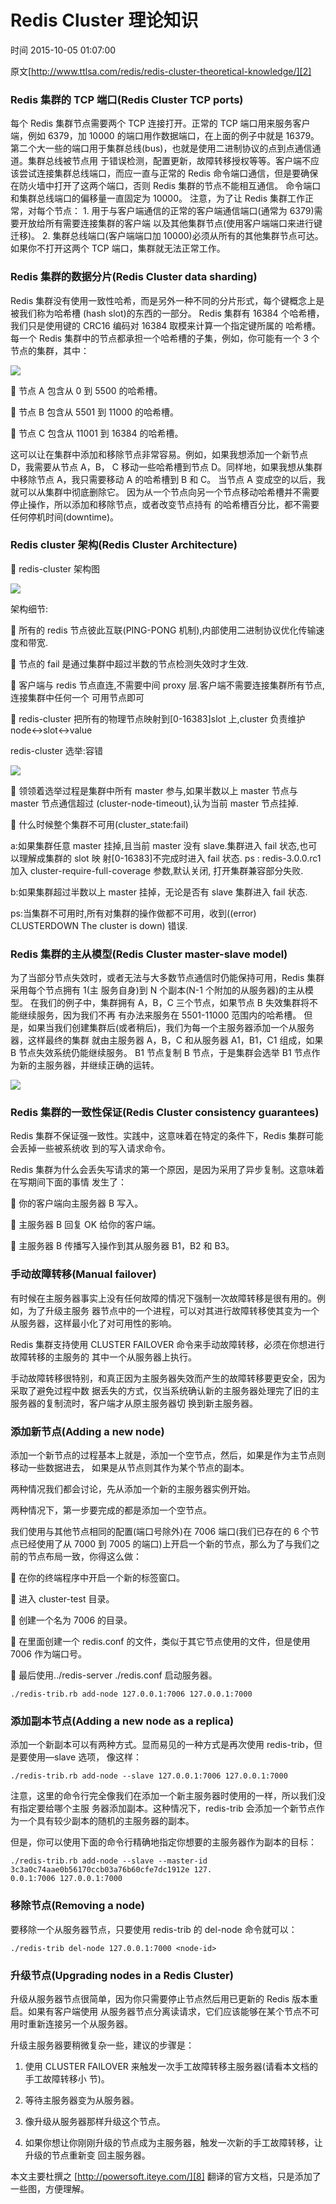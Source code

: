 # Redis Cluster 理论知识

 时间 2015-10-05 01:07:00 

原文[http://www.ttlsa.com/redis/redis-cluster-theoretical-knowledge/][2]


### Redis 集群的 TCP 端口(Redis Cluster TCP ports) 

每个 Redis 集群节点需要两个 TCP 连接打开。正常的 TCP 端口用来服务客户端，例如 6379，加 10000 的端口用作数据端口，在上面的例子中就是 16379。 第二个大一些的端口用于集群总线(bus)，也就是使用二进制协议的点到点通信通道。集群总线被节点用 于错误检测，配置更新，故障转移授权等等。客户端不应该尝试连接集群总线端口，而应一直与正常的 Redis 命令端口通信，但是要确保在防火墙中打开了这两个端口，否则 Redis 集群的节点不能相互通信。 命令端口和集群总线端口的偏移量一直固定为 10000。 注意，为了让 Redis 集群工作正常，对每个节点： 1. 用于与客户端通信的正常的客户端通信端口(通常为 6379)需要开放给所有需要连接集群的客户端 以及其他集群节点(使用客户端端口来进行键迁移)。 2. 集群总线端口(客户端端口加 10000)必须从所有的其他集群节点可达。 如果你不打开这两个 TCP 端口，集群就无法正常工作。

### Redis 集群的数据分片(Redis Cluster data sharding) 

Redis 集群没有使用一致性哈希，而是另外一种不同的分片形式，每个键概念上是被我们称为哈希槽 (hash slot)的东西的一部分。 Redis 集群有 16384 个哈希槽，我们只是使用键的 CRC16 编码对 16384 取模来计算一个指定键所属的 哈希槽。 每一个 Redis 集群中的节点都承担一个哈希槽的子集，例如，你可能有一个 3 个节点的集群，其中：

![][4]

 节点 A 包含从 0 到 5500 的哈希槽。

 节点 B 包含从 5501 到 11000 的哈希槽。

 节点 C 包含从 11001 到 16384 的哈希槽。

这可以让在集群中添加和移除节点非常容易。例如，如果我想添加一个新节点 D，我需要从节点 A，B， C 移动一些哈希槽到节点 D。同样地，如果我想从集群中移除节点 A，我只需要移动 A 的哈希槽到 B 和 C。 当节点 A 变成空的以后，我就可以从集群中彻底删除它。 因为从一个节点向另一个节点移动哈希槽并不需要停止操作，所以添加和移除节点，或者改变节点持有 的哈希槽百分比，都不需要任何停机时间(downtime)。

### Redis cluster 架构(Redis Cluster Architecture) 

 redis-cluster 架构图

![][5]

架构细节:

 所有的 redis 节点彼此互联(PING-PONG 机制),内部使用二进制协议优化传输速度和带宽.

 节点的 fail 是通过集群中超过半数的节点检测失效时才生效.

 客户端与 redis 节点直连,不需要中间 proxy 层.客户端不需要连接集群所有节点,连接集群中任何一个 可用节点即可

 redis-cluster 把所有的物理节点映射到[0-16383]slot 上,cluster 负责维护 node<->slot<->value

redis-cluster 选举:容错

![][6]

 领领着选举过程是集群中所有 master 参与,如果半数以上 master 节点与 master 节点通信超过 (cluster-node-timeout),认为当前 master 节点挂掉.

 什么时候整个集群不可用(cluster_state:fail)

a:如果集群任意 master 挂掉,且当前 master 没有 slave.集群进入 fail 状态,也可以理解成集群的 slot 映 射[0-16383]不完成时进入 fail 状态. ps : redis-3.0.0.rc1 加入 cluster-require-full-coverage 参数,默认关闭, 打开集群兼容部分失败.

b:如果集群超过半数以上 master 挂掉，无论是否有 slave 集群进入 fail 状态.

ps:当集群不可用时,所有对集群的操作做都不可用，收到((error) CLUSTERDOWN The cluster is down) 错误.

### Redis 集群的主从模型(Redis Cluster master-slave model) 

为了当部分节点失效时，或者无法与大多数节点通信时仍能保持可用，Redis 集群采用每个节点拥有 1(主 服务自身)到 N 个副本(N-1 个附加的从服务器)的主从模型。 在我们的例子中，集群拥有 A，B，C 三个节点，如果节点 B 失效集群将不能继续服务，因为我们不再 有办法来服务在 5501-11000 范围内的哈希槽。 但是，如果当我们创建集群后(或者稍后)，我们为每一个主服务器添加一个从服务器，这样最终的集群 就由主服务器 A，B，C 和从服务器 A1，B1，C1 组成，如果 B 节点失效系统仍能继续服务。 B1 节点复制 B 节点，于是集群会选举 B1 节点作为新的主服务器，并继续正确的运转。

![][7]

### Redis 集群的一致性保证(Redis Cluster consistency guarantees) 

Redis 集群不保证强一致性。实践中，这意味着在特定的条件下，Redis 集群可能会丢掉一些被系统收 到的写入请求命令。

Redis 集群为什么会丢失写请求的第一个原因，是因为采用了异步复制。这意味着在写期间下面的事情 发生了：

 你的客户端向主服务器 B 写入。

 主服务器 B 回复 OK 给你的客户端。

 主服务器 B 传播写入操作到其从服务器 B1，B2 和 B3。

### 手动故障转移(Manual failover) 

有时候在主服务器事实上没有任何故障的情况下强制一次故障转移是很有用的。例如，为了升级主服务 器节点中的一个进程，可以对其进行故障转移使其变为一个从服务器，这样最小化了对可用性的影响。

Redis 集群支持使用 CLUSTER FAILOVER 命令来手动故障转移，必须在你想进行故障转移的主服务的 其中一个从服务器上执行。

手动故障转移很特别，和真正因为主服务器失效而产生的故障转移要更安全，因为采取了避免过程中数 据丢失的方式，仅当系统确认新的主服务器处理完了旧的主服务器的复制流时，客户端才从原主服务器切 换到新主服务器。

### 添加新节点(Adding a new node) 

添加一个新节点的过程基本上就是，添加一个空节点，然后，如果是作为主节点则移动一些数据进去， 如果是从节点则其作为某个节点的副本。

两种情况我们都会讨论，先从添加一个新的主服务器实例开始。

两种情况下，第一步要完成的都是添加一个空节点。

我们使用与其他节点相同的配置(端口号除外)在 7006 端口(我们已存在的 6 个节点已经使用了从 7000 到 7005 的端口)上开启一个新的节点，那么为了与我们之前的节点布局一致，你得这么做：

 在你的终端程序中开启一个新的标签窗口。

 进入 cluster-test 目录。

 创建一个名为 7006 的目录。

 在里面创建一个 redis.conf 的文件，类似于其它节点使用的文件，但是使用 7006 作为端口号。

 最后使用../redis-server ./redis.conf 启动服务器。

    ./redis-trib.rb add-node 127.0.0.1:7006 127.0.0.1:7000

### 添加副本节点(Adding a new node as a replica) 

添加一个新副本可以有两种方式。显而易见的一种方式是再次使用 redis-trib，但是要使用—slave 选项， 像这样：

    ./redis-trib.rb add-node --slave 127.0.0.1:7006 127.0.0.1:7000

注意，这里的命令行完全像我们在添加一个新主服务器时使用的一样，所以我们没有指定要给哪个主服 务器添加副本。这种情况下，redis-trib 会添加一个新节点作为一个具有较少副本的随机的主服务器的副本。

但是，你可以使用下面的命令行精确地指定你想要的主服务器作为副本的目标：

    ./redis-trib.rb add-node --slave --master-id 3c3a0c74aae0b56170ccb03a76b60cfe7dc1912e 127.
    0.0.1:7006 127.0.0.1:7000

### 移除节点(Removing a node) 

要移除一个从服务器节点，只要使用 redis-trib 的 del-node 命令就可以：

    ./redis-trib del-node 127.0.0.1:7000 <node-id>

### 升级节点(Upgrading nodes in a Redis Cluster) 

升级从服务器节点很简单，因为你只需要停止节点然后用已更新的 Redis 版本重启。如果有客户端使用 从服务器节点分离读请求，它们应该能够在某个节点不可用时重新连接另一个从服务器。

升级主服务器要稍微复杂一些，建议的步骤是：

1. 使用 CLUSTER FAILOVER 来触发一次手工故障转移主服务器(请看本文档的手工故障转移小 节)。

2. 等待主服务器变为从服务器。

3. 像升级从服务器那样升级这个节点。

4. 如果你想让你刚刚升级的节点成为主服务器，触发一次新的手工故障转移，让升级的节点重新变 回主服务器。

本文主要杜撰之 [http://powersoft.iteye.com/][8] 翻译的官方文档，只是添加了一些图，方便理解。


[2]: http://www.ttlsa.com/redis/redis-cluster-theoretical-knowledge/

[4]: ../img/7zQ3Qn7.jpg
[5]: ../img/2a2yieE.jpg
[6]: ../img/Z3QnIf.jpg
[7]: ../img/viuqQvr.jpg
[8]: http://powersoft.iteye.com/
